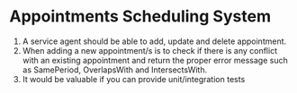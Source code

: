 # Appointments Scheduling System

1. A service agent should be able to add, update and delete appointment.
2. When adding a new appointment/s is to check if there is any conflict with an existing
appointment and return the proper error message such as SamePeriod, OverlapsWith and
IntersectsWith.
3. It would be valuable if you can provide unit/integration tests
